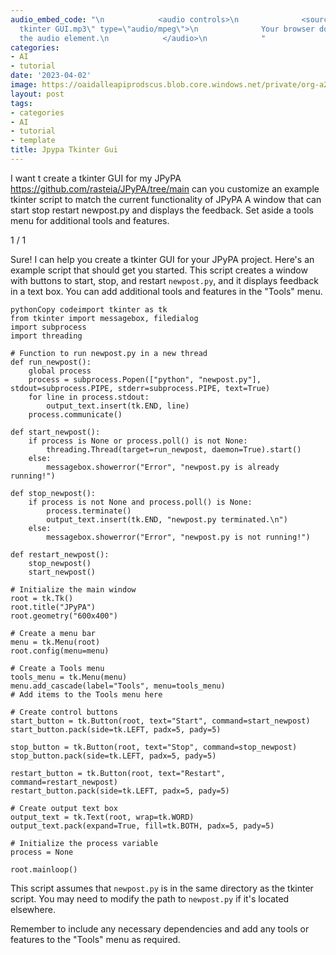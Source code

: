 ```yaml
---
audio_embed_code: "\n            <audio controls>\n              <source src=\"/assets/audio/2023-04-02-JPyPA
  tkinter GUI.mp3\" type=\"audio/mpeg\">\n              Your browser does not support
  the audio element.\n            </audio>\n            "
categories:
- AI
- tutorial
date: '2023-04-02'
image: https://oaidalleapiprodscus.blob.core.windows.net/private/org-a2QK0JEElw5EOqS0Fwy4qUQ2/user-eQXzSJqpkRtH1ZMyafYzf4Cc/img-c55kuTDVe0VaFXpY2sKIjI0e.png?st=2023-04-02T19%3A11%3A14Z&se=2023-04-02T21%3A11%3A14Z&sp=r&sv=2021-08-06&sr=b&rscd=inline&rsct=image/png&skoid=6aaadede-4fb3-4698-a8f6-684d7786b067&sktid=a48cca56-e6da-484e-a814-9c849652bcb3&skt=2023-04-02T15%3A55%3A08Z&ske=2023-04-03T15%3A55%3A08Z&sks=b&skv=2021-08-06&sig=5Uan23eQnIvTkQiPwUhUTi8Jn0sZ/kIL%2BNeiYsTe%2Bic%3D
layout: post
tags:
- categories
- AI
- tutorial
- template
title: Jpypa Tkinter Gui
---
```


I want t create a tkinter GUI for my JPyPA https://github.com/rasteia/JPyPA/tree/main can you customize an example tkinter script to match the current functionality of JPyPA A window that can start stop restart newpost.py and displays the feedback. Set aside a tools menu for additional tools and features.

1 / 1

Sure! I can help you create a tkinter GUI for your JPyPA project. Here's an example script that should get you started. This script creates a window with buttons to start, stop, and restart `newpost.py`, and it displays feedback in a text box. You can add additional tools and features in the "Tools" menu.

```
pythonCopy codeimport tkinter as tk
from tkinter import messagebox, filedialog
import subprocess
import threading

# Function to run newpost.py in a new thread
def run_newpost():
    global process
    process = subprocess.Popen(["python", "newpost.py"], stdout=subprocess.PIPE, stderr=subprocess.PIPE, text=True)
    for line in process.stdout:
        output_text.insert(tk.END, line)
    process.communicate()

def start_newpost():
    if process is None or process.poll() is not None:
        threading.Thread(target=run_newpost, daemon=True).start()
    else:
        messagebox.showerror("Error", "newpost.py is already running!")

def stop_newpost():
    if process is not None and process.poll() is None:
        process.terminate()
        output_text.insert(tk.END, "newpost.py terminated.\n")
    else:
        messagebox.showerror("Error", "newpost.py is not running!")

def restart_newpost():
    stop_newpost()
    start_newpost()

# Initialize the main window
root = tk.Tk()
root.title("JPyPA")
root.geometry("600x400")

# Create a menu bar
menu = tk.Menu(root)
root.config(menu=menu)

# Create a Tools menu
tools_menu = tk.Menu(menu)
menu.add_cascade(label="Tools", menu=tools_menu)
# Add items to the Tools menu here

# Create control buttons
start_button = tk.Button(root, text="Start", command=start_newpost)
start_button.pack(side=tk.LEFT, padx=5, pady=5)

stop_button = tk.Button(root, text="Stop", command=stop_newpost)
stop_button.pack(side=tk.LEFT, padx=5, pady=5)

restart_button = tk.Button(root, text="Restart", command=restart_newpost)
restart_button.pack(side=tk.LEFT, padx=5, pady=5)

# Create output text box
output_text = tk.Text(root, wrap=tk.WORD)
output_text.pack(expand=True, fill=tk.BOTH, padx=5, pady=5)

# Initialize the process variable
process = None

root.mainloop()

```

This script assumes that `newpost.py` is in the same directory as the tkinter script. You may need to modify the path to `newpost.py` if it's located elsewhere.

Remember to include any necessary dependencies and add any tools or features to the "Tools" menu as required.